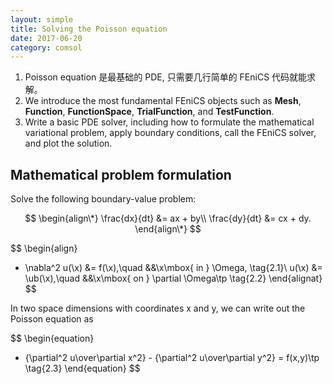 ```yaml
---
layout: simple
title: Solving the Poisson equation
date: 2017-06-20
category: comsol
---
```



<script type="text/x-mathjax-config">MathJax.Hub.Config({tex2jax: {inlineMath:[['$','$']]}});</script>
<script type="text/javascript" src="http://cdn.mathjax.org/mathjax/latest/MathJax.js?config=TeX-AMS-MML_HTMLorMML"></script>

1. Poisson equation 是最基础的 PDE, 只需要几行简单的 FEniCS 代码就能求解。
2. We introduce the most fundamental FEniCS objects such as **Mesh**, **Function**, **FunctionSpace**, **TrialFunction**, and **TestFunction**.
3. Write a basic PDE solver, including how to formulate the mathematical variational problem, apply boundary conditions, call the FEniCS solver, and plot the solution.


## Mathematical problem formulation
Solve the following boundary-value problem:


$$
\begin{align\*}
\frac{dx}{dt} &= ax + by\\
\frac{dy}{dt} &= cx + dy.
\end{align\*}
$$

$$
\begin{align}
- \nabla^2 u(\x) &= f(\x),\quad &&\x\mbox{ in } \Omega,
\tag{2.1}\\ 
u(\x) &= \ub(\x),\quad &&\x\mbox{ on } \partial \Omega\tp 
\tag{2.2}
\end{alignat}
$$


In two space dimensions with coordinates x and y, we can write out the Poisson equation as


$$
\begin{equation}
- {\partial^2 u\over\partial x^2} -
{\partial^2 u\over\partial y^2} = f(x,y)\tp
\tag{2.3}
\end{equation}
$$

